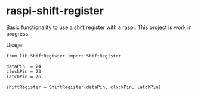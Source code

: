 # raspi-shift-register

Basic functionality to use a shift register with a raspi.
This project is work in progress.

Usage: 
```
from lib.ShiftRegister import ShiftRegister

dataPin  = 24
clockPin = 23
latchPin = 26

shiftRegister = ShiftRegister(dataPin, clockPin, latchPin)
```